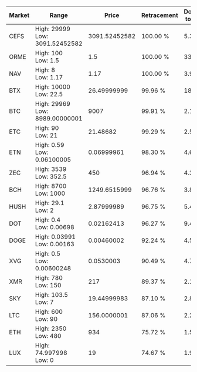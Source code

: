 | Market | Range | Price| Retracement | Doubles to 50% |
| --- | --- | --- | --- | --- |
| CEFS | High: 29999<br />Low: 3091.52452582 | 3091.52452582 | 100.00 % | 5.35 |
| ORME | High: 100<br />Low: 1.5 | 1.5 | 100.00 % | 33.83 |
| NAV | High: 8<br />Low: 1.17 | 1.17 | 100.00 % | 3.92 |
| BTX | High: 10000<br />Low: 22.5 | 26.49999999 | 99.96 % | 189.10 |
| BTC | High: 29969<br />Low: 8989.00000001 | 9007 | 99.91 % | 2.16 |
| ETC | High: 90<br />Low: 21 | 21.48682 | 99.29 % | 2.58 |
| ETN | High: 0.59<br />Low: 0.06100005 | 0.06999961 | 98.30 % | 4.65 |
| ZEC | High: 3539<br />Low: 352.5 | 450 | 96.94 % | 4.32 |
| BCH | High: 8700<br />Low: 1000 | 1249.6515999 | 96.76 % | 3.88 |
| HUSH | High: 29.1<br />Low: 2 | 2.87999989 | 96.75 % | 5.40 |
| DOT | High: 0.4<br />Low: 0.00698 | 0.02162413 | 96.27 % | 9.41 |
| DOGE | High: 0.03991<br />Low: 0.00163 | 0.00460002 | 92.24 % | 4.52 |
| XVG | High: 0.5<br />Low: 0.00600248 | 0.0530003 | 90.49 % | 4.77 |
| XMR | High: 780<br />Low: 150 | 217 | 89.37 % | 2.14 |
| SKY | High: 103.5<br />Low: 7 | 19.44999983 | 87.10 % | 2.84 |
| LTC | High: 600<br />Low: 90 | 156.0000001 | 87.06 % | 2.21 |
| ETH | High: 2350<br />Low: 480 | 934 | 75.72 % | 1.51 |
| LUX | High: 74.997998<br />Low: 0 | 19 | 74.67 % | 1.97 |
